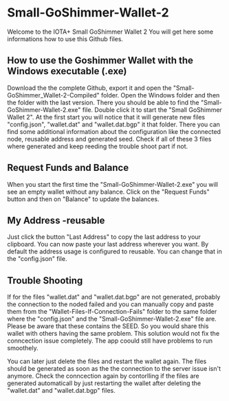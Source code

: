 # Small-GoShimmer-Wallet-2

Welcome to the IOTA+ Small GoShimmer Wallet 2
You will get here some informations how to use this Github files.

## How to use the Goshimmer Wallet with the Windows executable (.exe)

Download the the complete Github, export it and open the "Small-GoShimmer_Wallet-2-Compiled" folder. 
Open the Windows folder and then the folder with the last version.
There you should be able to find the "Small-GoShimmer-Wallet-2.exe" file. 
Double click it to start the "Small GoShimmer Wallet 2".
At the first start you will notice that it will generate new files "config.json", "wallet.dat" and "wallet.dat.bgp" it that folder.
There you can find some additional information about the configuration like the connected node, reusable address and generated seed.
Check if all of these 3 files where generated and keep reeding the trouble shoot part if not.

## Request Funds and Balance

When you start the first time the "Small-GoShimmer-Wallet-2.exe" you will see an empty wallet without any balance. 
Click on the "Request Funds" button and then on "Balance" to update the balances.

## My Address -reusable

Just click the button "Last Address" to copy the last address to your clipboard. You can now paste your last address wherever you want. 
By default the address usage is configured to reusable. You can change that in the "config.json" file.


## Trouble Shooting
If for the files "wallet.dat" and "wallet.dat.bgp" are not generated, probably the connection to the noded failed and you can manually copy and paste them from the "Wallet-Files-If-Connection-Fails" folder to the same folder where the "config.json" and the "Small-GoShimmer-Wallet-2.exe" file are. Please be aware that these contains the SEED. So you would share this wallet with others having the same problem. This solution would not fix the conncection issue completely. The app coould still have problems to run smoothely.

You can later just delete the files and restart the wallet again. The files should be generated as soon as the the connection to the server issue isn't anymore.
Check the conncection again by contorlling if the files are generated automaticall by just restarting the wallet after deleting the "wallet.dat" and "wallet.dat.bgp" files.
